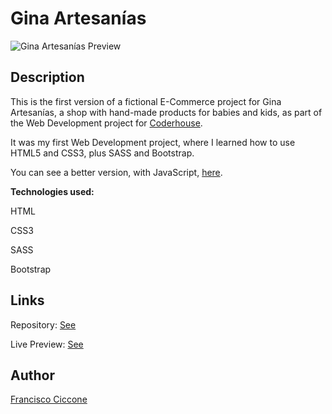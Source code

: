 # Gina Artesanías

![Gina Artesanías Preview](https://user-images.githubusercontent.com/82279535/128600276-ce458c52-5d2f-4135-b663-02f938167531.PNG)

## Description

This is the first version of a fictional E-Commerce project for Gina Artesanías, a shop with hand-made products for babies and kids, as part of the Web Development project for [Coderhouse](https://www.coderhouse.es/).

It was my first Web Development project, where I learned how to use HTML5 and CSS3, plus SASS and Bootstrap.

You can see a better version, with JavaScript, [here](https://github.com/franciccone/gina-artesanias-js).

<b>Technologies used:</b>

HTML

CSS3

SASS

Bootstrap

## Links

Repository: [See](https://github.com/franciccone/gina-artesanias)

Live Preview: [See](https://franciccone.github.io/gina-artesanias/)


## Author

[Francisco Ciccone](https://github.com/franciccone)

